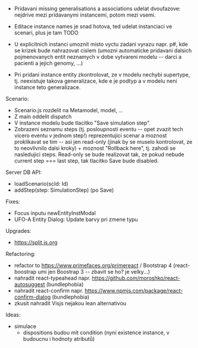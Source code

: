 - Pridavani missing generalisations a associations udelat dvoufazove: nejdrive mezi pridavanymi instancemi, potom mezi vsemi.
- Editace instance names je snad hotova, ted udelat instanciaci ve scenari, plus je tam TODO
- U explicitnich instanci umoznit misto vyctu zadani vyrazu napr. p#, kde se krizek bude nahrazovat cislem (umozni automaticke pridavani dalsich pojmenovanych entit neznamych v dobe vytvareni modelu -- darci a pacienti a jejich genomy, ...)

- Pri pridani instance entity zkontrolovat, ze v modelu nechybi supertype, tj. neexistuje takova generalizace, kde e je podtyp a v modelu neni instance teto generalizace.

Scenario:
  - Scenario.js rozdelit na Metamodel, model, ...
  - Z main oddelit dispatch
  - V instance modelu bude tlacitko "Save simulation step".
  - Zobrazeni seznamu steps (tj. posloupnosti eventu -- opet zvazit tech vicero eventu v jednom step!) reprezentujici scenar a moznost proklikavat se tim -- asi jen read-only (jinak by se muselo kontrolovat, ze to neovlivnilo dalsi kroky) + moznost "Rollback here", tj. zahodi se nasledujici steps. Read-only se bude realizovat tak, ze pokud nebude current step === last step, tak tlacitko Save bude disabled.

Server DB API:
  - loadScenario(scId: Id)
  - addStep(step: SimulationStep) (po Save)

Fixes:
- Focus inputu newEntityInstModal
- UFO-A Entity Dialog: Update barvy pri zmene typu

Upgrades:
- https://split.js.org

Refactoring:
- refactor to https://www.primefaces.org/primereact / Bootstrap 4 (react-boostrap umi jen Boostrap 3 -- zbavit se ho? je velky...)
- nahradit react-typeahead napr. https://github.com/moroshko/react-autosuggest (bundlephobia)
- nahradit react-confirm napr. https://www.npmjs.com/package/react-confirm-dialog (bundlephobia)
- zkusit nahradit Visjs nejakou lean alternativou

Ideas:
- simulace
  - dispositions budou mít condition (nyní existence instance, v budoucnu i hodnoty atributů)

